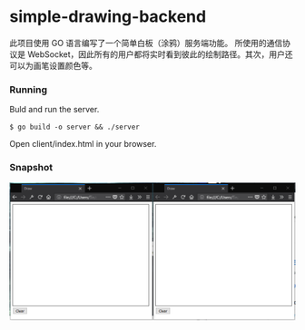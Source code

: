 # simple-drawing-backend

此项目使用 GO 语言编写了一个简单白板（涂鸦）服务端功能。 所使用的通信协议是 WebSocket，因此所有的用户都将实时看到彼此的绘制路径。其次，用户还可以为画笔设置颜色等。

### Running

Buld and run the server.

```
$ go build -o server && ./server
```

Open client/index.html in your browser.

### Snapshot

![效果截图](snap.gif)
